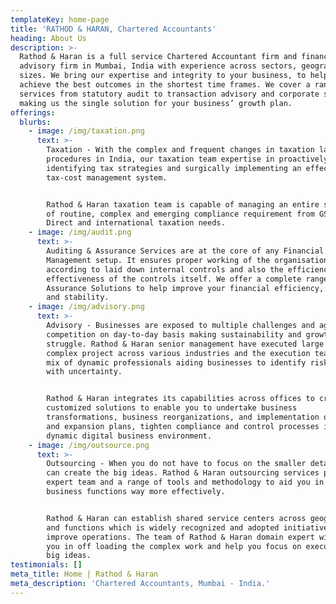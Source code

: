 ```yaml
---
templateKey: home-page
title: 'RATHOD & HARAN, Chartered Accountants'
heading: About Us
description: >-
  Rathod & Haran is a full service Chartered Accountant firm and financial
  advisory firm in Mumbai, India with experience across sectors, geographies and
  sizes. We bring our expertise and integrity to your business, to help you
  achieve the best outcomes in the shortest time frames. We cover a range of
  services from statutory audit to transaction advisory and corporate services –
  making us the single solution for your business’ growth plan.
offerings:
  blurbs:
    - image: /img/taxation.png
      text: >-
        Taxation - With the complex and frequent changes in taxation laws and
        procedures in India, our taxation team expertise in proactively
        identifying tax strategies and surgically implementing an effective
        tax-cost management system.


        Rathod & Haran taxation team is capable of managing an entire spectrum
        of routine, complex and emerging compliance requirement from GST to
        Direct and international taxation needs.
    - image: /img/audit.png
      text: >-
        Auditing & Assurance Services are at the core of any Financial
        Management setup. It ensures proper working of the organisation
        according to laid down internal controls and also the efficiency and
        effectiveness of the controls itself. We offer a complete range of
        Assurance Solutions to help improve your financial efficiency, accuracy
        and stability. 
    - image: /img/advisory.png
      text: >-
        Advisory - Businesses are exposed to multiple challenges and aggressive
        competition on day-to-day basis making sustainability and growth a
        struggle. Rathod & Haran senior management have executed large and
        complex project across various industries and the execution team is a
        mix of dynamic professionals aiding businesses to identify risk and deal
        with uncertainty.


        Rathod & Haran integrates its capabilities across offices to create
        customized solutions to enable you to undertake business
        transformations, business reorganizations, and implementation of growth
        and expansion plans, tighten compliance and control processes in today’s
        dynamic digital business environment.
    - image: /img/outsource.png
      text: >-
        Outsourcing - When you do not have to focus on the smaller details you
        can create the big ideas. Rathod & Haran outsourcing services provide an
        expert team and a range of tools and methodology to aid you in managing
        business functions way more effectively.


        Rathod & Haran can establish shared service centers across geographies
        and functions which is widely recognized and adopted initiative to
        improve operations. The team of Rathod & Haran domain expert will aid
        you in off loading the complex work and help you focus on executing your
        big ideas.
testimonials: []
meta_title: Home | Rathod & Haran
meta_description: 'Chartered Accountants, Mumbai - India.'
---
```


